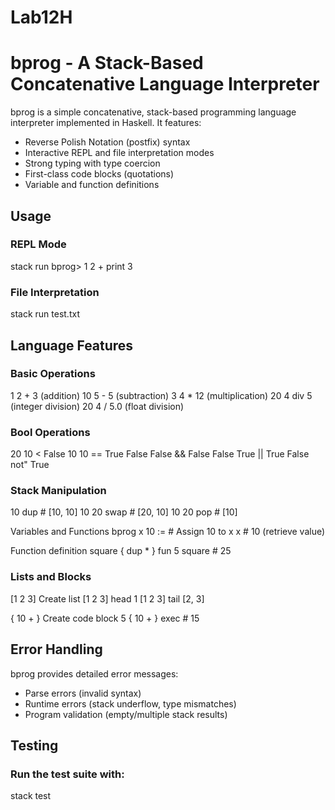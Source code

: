 # Lab12H

# bprog - A Stack-Based Concatenative Language Interpreter

bprog is a simple concatenative, stack-based programming language interpreter implemented in Haskell. It features:
- Reverse Polish Notation (postfix) syntax
- Interactive REPL and file interpretation modes
- Strong typing with type coercion
- First-class code blocks (quotations)
- Variable and function definitions

## Usage
### REPL Mode
stack run
bprog> 1 2 + print
3

### File Interpretation
stack run test.txt

## Language Features
### Basic Operations
1 2 +          3 (addition)
10 5 -         5 (subtraction)
3 4 *          12 (multiplication)
20 4 div       5 (integer division)
20 4 /         5.0 (float division)

### Bool Operations
20 10 <       False
10 10 ==      True
False False &&      False
False True ||       True
False not"          True

### Stack Manipulation
10 dup         # [10, 10]
10 20 swap     # [20, 10]
10 20 pop      # [10]

Variables and Functions
bprog
x 10 :=        # Assign 10 to x
x              # 10 (retrieve value)

Function definition
square { dup * } fun
5 square       # 25

### Lists and Blocks
[1 2 3]        Create list
[1 2 3] head   1
[1 2 3] tail   [2, 3]

{ 10 + }       Create code block
5 { 10 + } exec # 15

## Error Handling
bprog provides detailed error messages:

* Parse errors (invalid syntax)
* Runtime errors (stack underflow, type mismatches)
* Program validation (empty/multiple stack results)

## Testing
### Run the test suite with:
stack test
